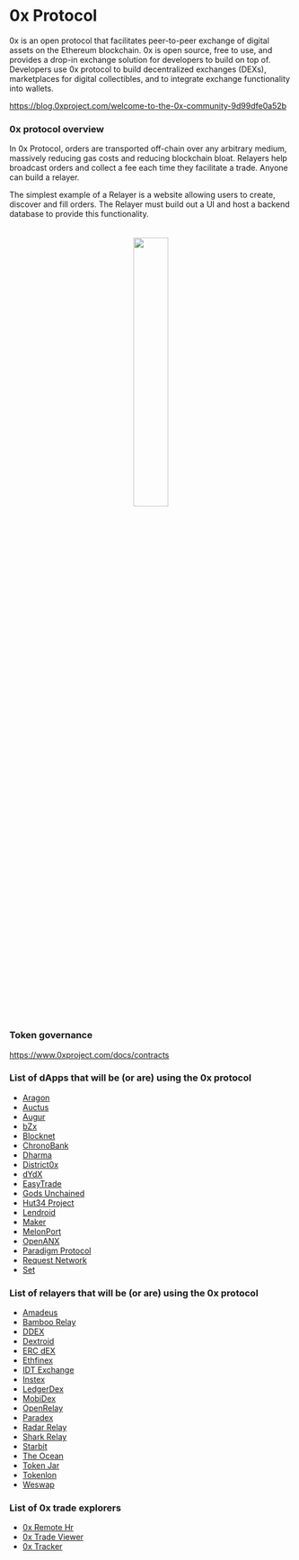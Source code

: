 # 0x Protocol

0x is an open protocol that facilitates peer-to-peer exchange of digital assets on the Ethereum blockchain. 0x is open source, free to use, and provides a drop-in exchange solution for developers to build on top of. Developers use 0x protocol to build decentralized exchanges (DEXs), marketplaces for digital collectibles, and to integrate exchange functionality into wallets.

https://blog.0xproject.com/welcome-to-the-0x-community-9d99dfe0a52b

### 0x protocol overview

In 0x Protocol, orders are transported off-chain over any arbitrary medium, massively reducing gas costs and reducing blockchain bloat. Relayers help broadcast orders and collect a fee each time they facilitate a trade. Anyone can build a relayer.

The simplest example of a Relayer is a website allowing users to create, discover and fill orders. The Relayer must build out a UI and host a backend database to provide this functionality.

<div align="center">
    <img src="https://s3.eu-west-2.amazonaws.com/0x-wiki-images/relayer_diagram.png" style="padding-bottom: 20px; padding-top: 20px; max-width: 342px;" width="35%" />
</div>

### Token governance 


https://www.0xproject.com/docs/contracts

### List of dApps that will be (or are) using the 0x protocol

* [Aragon](https://aragon.one/)
* [Auctus](https://auctus.org/)
* [Augur](http://www.augur.net/)
* [bZx](https://bzx.network/)
* [Blocknet](https://blocknet.co/)
* [ChronoBank](https://chronobank.io/)
* [Dharma](https://dharma.io/)
* [District0x](https://district0x.io/)
* [dYdX](https://dydx.exchange/)
* [EasyTrade](https://easytrade.io/)
* [Gods Unchained](https://godsunchained.com/)
* [Hut34 Project](http://hut34.io/)
* [Lendroid](https://lendroid.com/)
* [Maker](https://makerdao.com/)
* [MelonPort](https://melonport.com/)
* [OpenANX](https://www.openanx.org/)
* [Paradigm Protocol](https://paradigm.market/)
* [Request Network](https://request.network/)
* [Set](https://setprotocol.com/)

### List of relayers that will be (or are) using the 0x protocol

* [Amadeus](http://amadeusrelay.org)
* [Bamboo Relay](https://www.bamboorelay.com/)
* [DDEX](https://ddex.io/)
* [Dextroid](https://www.dextroid.io/)
* [ERC dEX](http://ercdex.com)
* [Ethfinex](https://www.ethfinex.com/)
* [IDT Exchange](https://www.idtexchange.com/)
* [Instex](https://app.instex.io/)
* [LedgerDex](https://www.ledgerdex.com/)
* [MobiDex](http://mobidex.io)
* [OpenRelay](https://openrelay.xyz)
* [Paradex](https://paradex.io/)
* [Radar Relay](https://radarrelay.com/)
* [Shark Relay](https://app.sharkrelay.com/)
* [Starbit](https://www.starbitex.com/Trade)
* [The Ocean](https://theocean.trade)
* [Token Jar](https://tokenjar.io/)
* [Tokenlon](https://tokenlon.token.im/)
* [Weswap](https://www.weswap.io/)

### List of 0x trade explorers

* [0x Remote Hr](http://0x.remote.hr)
* [0x Trade Viewer](http://0xtrades.info)
* [0x Tracker](http://0xtracker.com)
